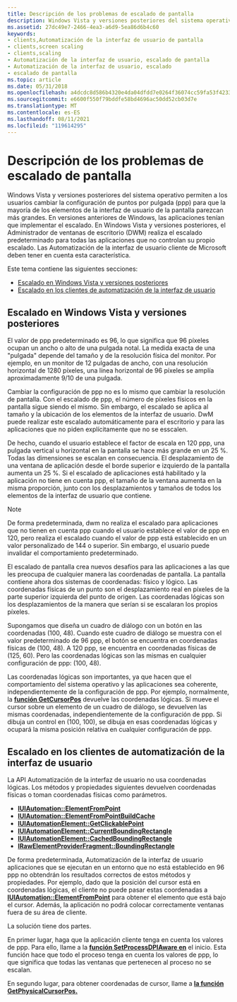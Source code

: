 ```yaml
---
title: Descripción de los problemas de escalado de pantalla
description: Windows Vista y versiones posteriores del sistema operativo permiten a los usuarios cambiar la configuración de puntos por pulgada (ppp) para que la mayoría de los elementos de la interfaz de usuario de la pantalla parezcan más grandes.
ms.assetid: 27dc49e7-2466-4ea3-a6d9-5ea86d6b4c60
keywords:
- clients,Automatización de la interfaz de usuario de pantalla
- clients,screen scaling
- clients,scaling
- Automatización de la interfaz de usuario, escalado de pantalla
- Automatización de la interfaz de usuario, escalado
- escalado de pantalla
ms.topic: article
ms.date: 05/31/2018
ms.openlocfilehash: a4dcdc8d586b4320e4da04dfdd7e0264f36074cc59fa53f42333ec5a6c3dd135
ms.sourcegitcommit: e6600f550f79bddfe58bd4696ac50dd52cb03d7e
ms.translationtype: MT
ms.contentlocale: es-ES
ms.lasthandoff: 08/11/2021
ms.locfileid: "119614295"
---
```

# <a name="understanding-screen-scaling-issues"></a>Descripción de los problemas de escalado de pantalla

Windows Vista y versiones posteriores del sistema operativo permiten a los usuarios cambiar la configuración de puntos por pulgada (ppp) para que la mayoría de los elementos de la interfaz de usuario de la pantalla parezcan más grandes. En versiones anteriores de Windows, las aplicaciones tenían que implementar el escalado. En Windows Vista y versiones posteriores, el Administrador de ventanas de escritorio (DWM) realiza el escalado predeterminado para todas las aplicaciones que no controlan su propio escalado. Las Automatización de la interfaz de usuario cliente de Microsoft deben tener en cuenta esta característica.

Este tema contiene las siguientes secciones:

-   [Escalado en Windows Vista y versiones posteriores](#scaling-in-windows-vista-and-later)
-   [Escalado en los clientes de automatización de la interfaz de usuario](#scaling-in-ui-automation-clients)

## <a name="scaling-in-windows-vista-and-later"></a>Escalado en Windows Vista y versiones posteriores

El valor de ppp predeterminado es 96, lo que significa que 96 píxeles ocupan un ancho o alto de una pulgada notal. La medida exacta de una "pulgada" depende del tamaño y de la resolución física del monitor. Por ejemplo, en un monitor de 12 pulgadas de ancho, con una resolución horizontal de 1280 píxeles, una línea horizontal de 96 píxeles se amplía aproximadamente 9/10 de una pulgada.

Cambiar la configuración de ppp no es lo mismo que cambiar la resolución de pantalla. Con el escalado de ppp, el número de píxeles físicos en la pantalla sigue siendo el mismo. Sin embargo, el escalado se aplica al tamaño y la ubicación de los elementos de la interfaz de usuario. DwM puede realizar este escalado automáticamente para el escritorio y para las aplicaciones que no piden explícitamente que no se esscalen.

De hecho, cuando el usuario establece el factor de escala en 120 ppp, una pulgada vertical u horizontal en la pantalla se hace más grande en un 25 %. Todas las dimensiones se escalan en consecuencia. El desplazamiento de una ventana de aplicación desde el borde superior e izquierdo de la pantalla aumenta un 25 %. Si el escalado de aplicaciones está habilitado y la aplicación no tiene en cuenta ppp, el tamaño de la ventana aumenta en la misma proporción, junto con los desplazamientos y tamaños de todos los elementos de la interfaz de usuario que contiene.

> [!Note]  
> De forma predeterminada, dwm no realiza el escalado para aplicaciones que no tienen en cuenta ppp cuando el usuario establece el valor de ppp en 120, pero realiza el escalado cuando el valor de ppp está establecido en un valor personalizado de 144 o superior. Sin embargo, el usuario puede invalidar el comportamiento predeterminado.

 

El escalado de pantalla crea nuevos desafíos para las aplicaciones a las que les preocupa de cualquier manera las coordenadas de pantalla. La pantalla contiene ahora dos sistemas de coordenadas: físico y lógico. Las coordenadas físicas de un punto son el desplazamiento real en píxeles de la parte superior izquierda del punto de origen. Las coordenadas lógicas son los desplazamientos de la manera que serían si se escalaran los propios píxeles.

Supongamos que diseña un cuadro de diálogo con un botón en las coordenadas (100, 48). Cuando este cuadro de diálogo se muestra con el valor predeterminado de 96 ppp, el botón se encuentra en coordenadas físicas de (100, 48). A 120 ppp, se encuentra en coordenadas físicas de (125, 60). Pero las coordenadas lógicas son las mismas en cualquier configuración de ppp: (100, 48).

Las coordenadas lógicas son importantes, ya que hacen que el comportamiento del sistema operativo y las aplicaciones sea coherente, independientemente de la configuración de ppp. Por ejemplo, normalmente, la [**función GetCursorPos**](/windows/desktop/api/winuser/nf-winuser-getcursorpos) devuelve las coordenadas lógicas. Si mueve el cursor sobre un elemento de un cuadro de diálogo, se devuelven las mismas coordenadas, independientemente de la configuración de ppp. Si dibuja un control en (100, 100), se dibuja en esas coordenadas lógicas y ocupará la misma posición relativa en cualquier configuración de ppp.

## <a name="scaling-in-ui-automation-clients"></a>Escalado en los clientes de automatización de la interfaz de usuario

La API Automatización de la interfaz de usuario no usa coordenadas lógicas. Los métodos y propiedades siguientes devuelven coordenadas físicas o toman coordenadas físicas como parámetros.

-   [**IUIAutomation::ElementFromPoint**](/windows/desktop/api/UIAutomationClient/nf-uiautomationclient-iuiautomation-elementfrompoint)
-   [**IUIAutomation::ElementFromPointBuildCache**](/windows/desktop/api/UIAutomationClient/nf-uiautomationclient-iuiautomation-elementfrompointbuildcache)
-   [**IUIAutomationElement::GetClickablePoint**](/windows/desktop/api/UIAutomationClient/nf-uiautomationclient-iuiautomationelement-getclickablepoint)
-   [**IUIAutomationElement::CurrentBoundingRectangle**](/windows/desktop/api/UIAutomationClient/nf-uiautomationclient-iuiautomationelement-get_currentboundingrectangle)
-   [**IUIAutomationElement::CachedBoundingRectangle**](/windows/desktop/api/UIAutomationClient/nf-uiautomationclient-iuiautomationelement-get_cachedboundingrectangle)
-   [**IRawElementProviderFragment::BoundingRectangle**](/windows/desktop/api/UIAutomationCore/nf-uiautomationcore-irawelementproviderfragment-get_boundingrectangle)

De forma predeterminada, Automatización de la interfaz de usuario aplicaciones que se ejecutan en un entorno que no está establecido en 96 ppp no obtendrán los resultados correctos de estos métodos y propiedades. Por ejemplo, dado que la posición del cursor está en coordenadas lógicas, el cliente no puede pasar estas coordenadas a [**IUIAutomation::ElementFromPoint**](/windows/desktop/api/UIAutomationClient/nf-uiautomationclient-iuiautomation-elementfrompoint) para obtener el elemento que está bajo el cursor. Además, la aplicación no podrá colocar correctamente ventanas fuera de su área de cliente.

La solución tiene dos partes.

En primer lugar, haga que la aplicación cliente tenga en cuenta los valores de ppp. Para ello, llame a la [**función SetProcessDPIAware en**](/windows/desktop/api/winuser/nf-winuser-setprocessdpiaware) el inicio. Esta función hace que todo el proceso tenga en cuenta los valores de ppp, lo que significa que todas las ventanas que pertenecen al proceso no se escalan.

En segundo lugar, para obtener coordenadas de cursor, llame a [**la función GetPhysicalCursorPos.**](/windows/desktop/api/winuser/nf-winuser-getphysicalcursorpos)

 

 